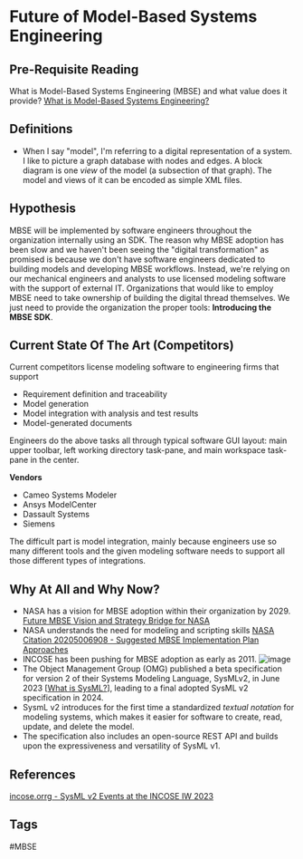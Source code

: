 # Future of Model-Based Systems Engineering

## Pre-Requisite Reading
What is Model-Based Systems Engineering (MBSE) and what value does it provide? [What is Model-Based Systems Engineering? ](../202110052023)  

## Definitions
* When I say "model", I'm referring to a digital representation of a system. I like to picture a graph database with nodes and edges. A block diagram is one *view* of the model (a subsection of that graph). The model and views of it can be encoded as simple XML files.  

## Hypothesis
MBSE will be implemented by software engineers throughout the organization internally using an SDK. The reason why MBSE adoption has been slow and we haven't been seeing the "digital transformation" as promised is because we don't have software engineers dedicated to building models and developing MBSE workflows. Instead, we're relying on our mechanical engineers and analysts to use licensed modeling software with the support of external IT. Organizations that would like to employ MBSE need to take ownership of building the digital thread themselves. We just need to provide the organization the proper tools: **Introducing the MBSE SDK**.   

## Current State Of The Art (Competitors)
Current competitors license modeling software to engineering firms that  support
* Requirement definition and traceability  
* Model generation  
* Model integration with analysis and test results  
* Model-generated documents  

Engineers do the above tasks all through typical software GUI layout: main upper toolbar, left working directory task-pane, and main workspace task-pane in the center.  

**Vendors** 
* Cameo Systems Modeler
* Ansys ModelCenter
* Dassault Systems
* Siemens

The difficult part is model integration, mainly because engineers use so many different tools and the given modeling software needs to support all those different types of integrations.  

## Why At All and Why Now?
* NASA has a vision for MBSE adoption within their organization by 2029. [Future MBSE Vision and Strategy Bridge for NASA](https://ntrs.nasa.gov/api/citations/20210014025/downloads/TM-20210014025.pdf)  
* NASA understands the need for modeling and scripting skills [NASA Citation 20205006908 - Suggested MBSE Implementation Plan Approaches](https://ntrs.nasa.gov/api/citations/20205006908/downloads/REVISED%20FINAL%20-%20Suggested%20MBSE%20Implementation%20Plan%20Approaches%20Webcast.pdf)  
* INCOSE has been pushing for MBSE adoption as early as 2011. 
![image](https://www.eliotkhachi.dev/resources/zettel-images/Sun_Dec_10_11:47:55_AM_PST_2023.png)
* The Object Management Group (OMG) published a beta specification for version 2 of their Systems Modeling Language, SysMLv2, in June 2023 [[What is SysML?](../202110032315)], leading to a final adopted SysML v2 specification in 2024.  
* SysmL v2 introduces for the first time a standardized *textual notation* for modeling systems, which makes it easier for software to create, read, update, and delete the model.  
* The specification also includes an open-source REST API and builds upon the expressiveness and versatility of SysML v1.  

## References
[incose.orrg - SysML v2 Events at the INCOSE IW 2023](https://www.incose.org/communities/working-groups-initiatives/mbse-initiative)  

## Tags
#MBSE
